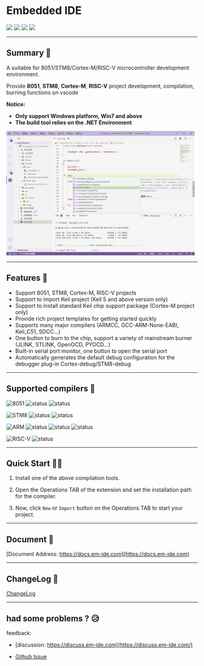 # Embedded IDE

[![](https://vsmarketplacebadge.apphb.com/version/cl.eide.svg)](https://marketplace.visualstudio.com/items?itemName=CL.eide) [![](https://vsmarketplacebadge.apphb.com/installs/cl.eide.svg)](https://marketplace.visualstudio.com/items?itemName=CL.eide) [![](https://vsmarketplacebadge.apphb.com/downloads/cl.eide.svg)](https://marketplace.visualstudio.com/items?itemName=CL.eide) [![](https://vsmarketplacebadge.apphb.com/rating/cl.eide.svg)](https://marketplace.visualstudio.com/items?itemName=CL.eide)

***

## Summary 📑

A suitable for 8051/STM8/Cortex-M/RISC-V microcontroller development environment.

Provide **8051**, **STM8**, **Cortex-M**, **RISC-V** project development, compilation, burning functions on vscode

**Notice:**
 - **Only support Windows platform, Win7 and above**
 - **The build tool relies on the .NET Environment**

![preview](./res/preview/show.png)

***

## Features 🎉

* Support 8051, STM8, Cortex-M, RISC-V projects
* Support to import Keil project (Keil 5 and above version only)
* Support to install standard Keil chip support package (Cortex-M project only)
* Provide rich project templates for getting started quickly
* Supports many major compilers (ARMCC, GCC-ARM-None-EABI, Keil_C51, SDCC...)
* One button to burn to the chip, support a variety of mainstream burner (JLINK, STLINK, OpenOCD, PYOCD...)
* Built-in serial port monitor, one button to open the serial port
* Automatically generates the default debug configuration for the debugger plug-in Cortex-debug/STM8-debug

***

## Supported compilers 🔨
 
 ![8051](https://img.shields.io/badge/-8051_:-grey.svg) ![status](https://img.shields.io/badge/Keil_C51-✔-brightgreen.svg) ![status](https://img.shields.io/badge/SDCC-✔-brightgreen.svg)
 
 ![STM8](https://img.shields.io/badge/-STM8_:-grey.svg) ![status](https://img.shields.io/badge/IAR_STM8-✔-brightgreen.svg) ![status](https://img.shields.io/badge/SDCC-✔-brightgreen.svg)
 
 ![ARM](https://img.shields.io/badge/-ARM_:-grey.svg) ![status](https://img.shields.io/badge/ARMCC-✔-brightgreen.svg) ![status](https://img.shields.io/badge/ARMCLang-✔-brightgreen.svg) ![status](https://img.shields.io/badge/ARM_GCC-✔-brightgreen.svg)

 ![RISC-V](https://img.shields.io/badge/-RISCV_:-grey.svg) ![status](https://img.shields.io/badge/RISCV_GCC-✔-brightgreen.svg)

***

## Quick Start 🏃‍♀️

1. Install one of the above compilation tools.

2. Open the Operations TAB of the extension and set the installation path for the compiler.

3. Now, click `New` or `Import` button on the Operations TAB to start your project.

***

## Document 📖

[Document Address: https://docs.em-ide.com](https://docs.em-ide.com)

***

## ChangeLog 📌

[ChangeLog](https://marketplace.visualstudio.com/items/CL.eide/changelog)

***

## had some problems ? 😥

feedback: 

- [discussion: https://discuss.em-ide.com](https://discuss.em-ide.com/)

- [Github Issue](https://github.com/github0null/eide/issues)
